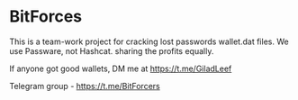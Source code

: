 # BitForces
This is a team-work project for cracking lost passwords wallet.dat files.
We use Passware, not Hashcat. sharing the profits equally.

If anyone got good wallets, DM me at https://t.me/GiladLeef

Telegram group - https://t.me/BitForcers
